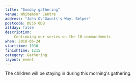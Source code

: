 ```yaml
---
title: "Sunday gathering"
venue: Whitemoor Centre
address: "John O\'Gaunt\'s Way, Belper"
postcode: DE56 0DB
allday: false
description: 
    Continuing our series on the 10 commandments
when: 2018-06-24
starttime: 1030
finishtime: 1215
category: Gathering
layout: event
---
```

The children will be staying in during this morning's gathering.
